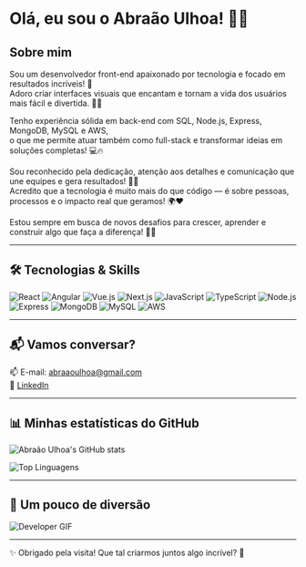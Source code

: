 # Olá, eu sou o Abraão Ulhoa! 👋😄

## Sobre mim

Sou um desenvolvedor front-end apaixonado por tecnologia e focado em resultados incríveis! 🚀  
Adoro criar interfaces visuais que encantam e tornam a vida dos usuários mais fácil e divertida. 🎨✨

Tenho experiência sólida em back-end com SQL, Node.js, Express, MongoDB, MySQL e AWS,  
o que me permite atuar também como full-stack e transformar ideias em soluções completas! 💻🔥

Sou reconhecido pela dedicação, atenção aos detalhes e comunicação que une equipes e gera resultados! 🤝💡  
Acredito que a tecnologia é muito mais do que código — é sobre pessoas, processos e o impacto real que geramos! 🌍❤️

Estou sempre em busca de novos desafios para crescer, aprender e construir algo que faça a diferença! 🌱🌟

---

## 🛠 Tecnologias & Skills

![React](https://img.shields.io/badge/React-20232A?style=for-the-badge&logo=react&logoColor=61DAFB)
![Angular](https://img.shields.io/badge/Angular-DD0031?style=for-the-badge&logo=angular&logoColor=white)
![Vue.js](https://img.shields.io/badge/Vue.js-35495E?style=for-the-badge&logo=vue.js&logoColor=4FC08D)
![Next.js](https://img.shields.io/badge/Next.js-000000?style=for-the-badge&logo=next.js&logoColor=white)
![JavaScript](https://img.shields.io/badge/JavaScript-F7DF1E?style=for-the-badge&logo=javascript&logoColor=black)
![TypeScript](https://img.shields.io/badge/TypeScript-3178C6?style=for-the-badge&logo=typescript&logoColor=white)
![Node.js](https://img.shields.io/badge/Node.js-339933?style=for-the-badge&logo=node.js&logoColor=white)
![Express](https://img.shields.io/badge/Express-000000?style=for-the-badge)
![MongoDB](https://img.shields.io/badge/MongoDB-47A248?style=for-the-badge&logo=mongodb&logoColor=white)
![MySQL](https://img.shields.io/badge/MySQL-4479A1?style=for-the-badge&logo=mysql&logoColor=white)
![AWS](https://img.shields.io/badge/AWS-232F3E?style=for-the-badge&logo=amazonaws&logoColor=white)

---

## 📬 Vamos conversar?

📫 E-mail: abraaoulhoa@gmail.com  
🔗 [LinkedIn](https://www.linkedin.com/in/abraaoulhoa)  

---

## 📊 Minhas estatísticas do GitHub

![Abraão Ulhoa's GitHub stats](https://github-readme-stats.vercel.app/api?username=abraaoulhoa&show_icons=true&theme=radical)

![Top Linguagens](https://github-readme-stats.vercel.app/api/top-langs/?username=abraaoulhoa&layout=compact&theme=radical)

---

## 🎉 Um pouco de diversão

![Developer GIF](https://media.giphy.com/media/L05HgB2h6qICDs5Sms/giphy.gif)

---

✨ Obrigado pela visita! Que tal criarmos juntos algo incrível? 🚀

